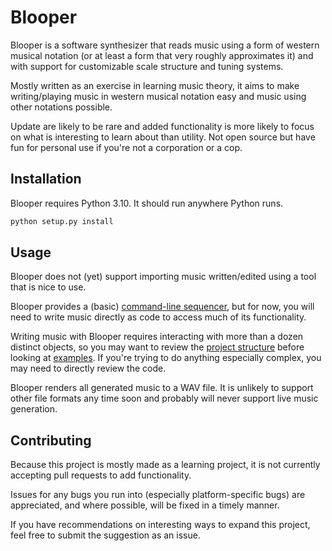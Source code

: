 # Blooper

Blooper is a software synthesizer that reads music using a form of western musical notation (or at least a form that very roughly approximates it) and with support for customizable scale structure and tuning systems.

Mostly written as an exercise in learning music theory, it aims to make writing/playing music in western musical notation easy and music using other notations possible.

Update are likely to be rare and added functionality is more likely to focus on what is interesting to learn about than utility.
Not open source but have fun for personal use if you're not a corporation or a cop.

## Installation

Blooper requires Python 3.10.
It should run anywhere Python runs.

```sh
python setup.py install
```

## Usage

Blooper does not (yet) support importing music written/edited using a tool that is nice to use.

Blooper provides a (basic) [command-line sequencer](docs/cli.md), but for now, you will need to write music directly as code to access much of its functionality.

Writing music with Blooper requires interacting with more than a dozen distinct objects, so you may want to review the [project structure](docs/structure.md) before looking at [examples](docs/examples.md).
If you're trying to do anything especially complex, you may need to directly review the code.

Blooper renders all generated music to a WAV file.
It is unlikely to support other file formats any time soon and probably will never support live music generation.

## Contributing

Because this project is mostly made as a learning project, it is not currently accepting pull requests to add functionality.

Issues for any bugs you run into (especially platform-specific bugs) are appreciated, and where possible, will be fixed in a timely manner.

If you have recommendations on interesting ways to expand this project, feel free to submit the suggestion as an issue.
